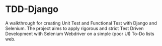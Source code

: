 # TDD-Django

A walkthrough for creating Unit Test and Functional Test with Django and Selenium. 
The project aims to apply rigorous and strict Test Driven Development with Selenium Webdriver on a simple (poor UI) To-Do lists web. 
